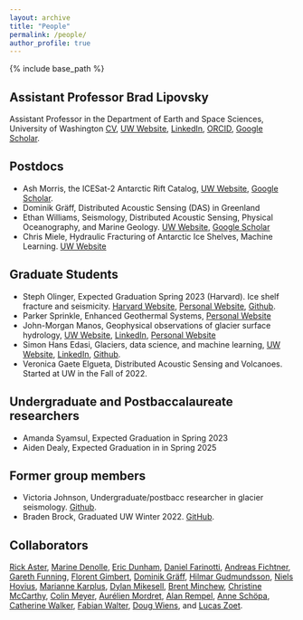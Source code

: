 ```yaml
---
layout: archive
title: "People"
permalink: /people/
author_profile: true
---
```


{% include base_path %}

## Assistant Professor Brad Lipovsky
Assistant Professor in the Department of Earth and Space Sciences, University of Washington
[CV](/files/cv.pdf), [UW Website](https://www.ess.washington.edu/people/profile.php?pid=lipovsky--brad), [LinkedIn](https://www.linkedin.com/in/brad-lipovsky-76a00719), [ORCID](https://orcid.org/0000-0003-4940-0745), [Google Scholar](https://scholar.google.com/citations?user=QLRsDhMAAAAJ&hl=en).

## Postdocs
- Ash Morris, the ICESat-2 Antarctic Rift Catalog, [UW Website](https://www.ess.washington.edu/people/profile.php?pid=morris--richard-ashley), [Google Scholar](https://scholar.google.com/citations?user=nFsBplQAAAAJ&hl=en&oi=sra).
- Dominik Gräff, Distributed Acoustic Sensing (DAS) in Greenland
- Ethan Williams, Seismology, Distributed Acoustic Sensing, Physical Oceanography, and Marine Geology. [UW Website](https://www.ess.washington.edu/people/profile.php?pid=williams--ethan), [Google Scholar](https://scholar.google.com/citations?user=TJKGjiUAAAAJ&hl=en&oi=ao) 
- Chris Miele, Hydraulic Fracturing of Antarctic Ice Shelves, Machine Learning. [UW Website](ess.uw.edu)

## Graduate Students
- Steph Olinger, Expected Graduation Spring 2023 (Harvard). Ice shelf fracture and seismicity. [Harvard Website](https://eps.harvard.edu/people/seth-olinger), [Personal Website](https://stepholinger.github.io/), [Github](http://github.com/stepholinger).
- Parker Sprinkle, Enhanced Geothermal Systems, [Personal Website](https://parkersprinkle.github.io/)
- John-Morgan Manos, Geophysical observations of glacier surface hydrology, [UW Website](http://www.ess.washington.edu/content/people/profile.php?pid=manos--john-morgan), [LinkedIn](https://www.linkedin.com/in/john-morgan-manos-a5a5b0196/), [Personal Website](https://johnmorganmanos.github.io/)
- Simon Hans Edasi, Glaciers, data science, and machine learning, [UW Website](https://www.ess.washington.edu/people/profile.php?pid=anderson--simon-), [LinkedIn](https://www.linkedin.com/in/simon-hans-edasi-9a3555a8/), [Github](https://github.com/simonhansedasi).
- Veronica Gaete Elgueta, Distributed Acoustic Sensing and Volcanoes. Started at UW in the Fall of 2022.

## Undergraduate and Postbaccalaureate researchers
- Amanda Syamsul, Expected Graduation in Spring 2023
- Aiden Dealy, Expected Graduation in in Spring 2025


## Former group members
- Victoria Johnson, Undergraduate/postbacc researcher in glacier seismology. [Github](https://github.com/v-johnson).
- Braden Brock, Graduated UW Winter 2022. [GitHub](https://github.com/bjbrock).

## Collaborators 
[Rick Aster](https://sites.warnercnr.colostate.edu/aster/), [Marine Denolle](https://www.ess.washington.edu/people/profile.php?pid=denolle--marine), [Eric Dunham](https://pangea.stanford.edu/~edunham/), [Daniel Farinotti](https://vaw.ethz.ch/en/people/person-detail.MTA0Mzg2.TGlzdC8xOTYxLDE1MTczNjI1ODA=.html), [Andreas Fichtner](https://erdw.ethz.ch/en/people/profile.andreas-fichtner.html), [Gareth Funning](http://www.garethfunning.com/), [Florent Gimbert](http://pp.ige-grenoble.fr/annuaire/annuaire-osug-ige/gimbertf.htm), [Dominik Gräff](http://www.vaw.ethz.ch/en/people/person-detail.html?persid=235960), [Hilmar Gudmundsson](https://www.northumbria.ac.uk/about-us/our-staff/g/g-hilmar-gudmundsson/),  [Niels Hovius](https://www.gfz-potsdam.de/en/staff/niels-hovius/), [Marianne Karplus](https://hb2504.utep.edu/Home/Profile?username=mkarplus), [Dylan Mikesell](https://earth.boisestate.edu/people/dylanmikesell/), [Brent Minchew](https://eapsweb.mit.edu/people/minchew), [Christine McCarthy](https://www.ldeo.columbia.edu/user/mccarthy), [Colin Meyer](https://engineering.dartmouth.edu/people/faculty/colin-meyer), [Aurélien Mordret](https://sites.google.com/site/aurelienmordretswebpage/home?authuser=0), [Alan Rempel](https://pages.uoregon.edu/rempel/),  [Anne Schöpa](https://www.gfz-potsdam.de/en/staff/anne-schoepa/sec51/), [Catherine Walker](https://www.whoi.edu/profile/cwalker/), [Fabian Walter](http://www.vaw.ethz.ch/en/people/person-detail.MTI0OTY2.TGlzdC8xOTYxLDE1MTczNjI1ODA=.html), [Doug Wiens](https://eps.wustl.edu/people/douglas-wiens), and [Lucas Zoet](http://geoscience.wisc.edu/geoscience/people/faculty/lucas-zoet/).
